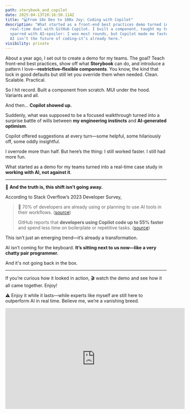 ```yaml
---
path: storybook_and_copilot
date: 2025-04-13T20:16:50.114Z
title: "💻From 10x Dev to 100x Joy: Coding with Copilot"
description: "What started as a front-end best practices demo turned into a
  real-time duel with GitHub Copilot. I built a component, taught my teams, and
  sparred with AI—spoiler: I won most rounds, but Copilot made me faster anyway.
  AI isn’t the future of coding—it’s already here."
visibility: private
---
```

About a year ago, I set out to create a demo for my teams.
The goal?
Teach front-end best practices, show off what **Storybook** can do, and introduce a pattern I love—**restrictive–flexible components**. You know, the kind that lock in good defaults but still let you override them when needed. Clean. Scalable. Practical.

So I hit record. Built a component from scratch. MUI under the hood. Variants and all.

And then... **Copilot showed up.**

Suddenly, what was supposed to be a focused walkthrough turned into a surprise battle of wills between **my engineering instincts** and **AI-generated optimism**.

Copilot offered suggestions at every turn—some helpful, some hilariously off, some oddly insightful.

I overrode more than half. But here’s the thing:
I still worked faster. I still had more fun.

What started as a demo for my teams turned into a real-time case study in **working with AI, not against it**.

- - -

🚀 **And the truth is, this shift isn’t going away.**

According to Stack Overflow’s 2023 Developer Survey,

> 🧠 70% of developers are already using or planning to use AI tools in their workflows.
> ([source](<>))
>
> GitHub reports that **developers using Copilot code up to 55% faster** and spend less time on boilerplate or repetitive tasks. 
> ([source](<>))

This isn’t just an emerging trend—it’s already a transformation.

AI isn’t coming for the keyboard. **It’s sitting next to us now—like a very chatty pair programmer.**

And it's not going back in the box.

- - -

If you’re curious how it looked in action, 🎬 watch the demo and see how it all came together. Enjoy!

⚠️ Enjoy it while it lasts—while experts like myself are still here to outperform AI in real time. Believe me, we’re a vanishing breed.

<iframe width="560" height="315" src="https://www.youtube.com/embed/NaVopCBFY3w?si=g09A0gM-BCe_2Jqr" title="YouTube video player" frameborder="0" allow="accelerometer; autoplay; clipboard-write; encrypted-media; gyroscope; picture-in-picture; web-share" referrerpolicy="strict-origin-when-cross-origin" allowfullscreen></iframe>